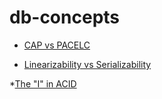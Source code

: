 # db-concepts

* [CAP vs PACELC](https://github.com/ambikaiyer29/db-concepts/wiki/CAP-vs-PACELC)

* [Linearizability vs Serializability](https://github.com/ambikaiyer29/db-concepts/wiki/Linearizability-vs-Serializability)

*[The "I" in ACID](https://github.com/ambikaiyer29/db-concepts/wiki/The-%22I%22-in-ACID)
